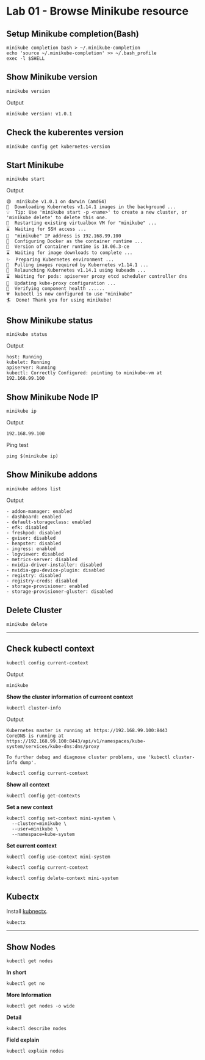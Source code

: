 # Lab 01 - Browse Minikube resource

## Setup Minikube completion(Bash)

```
minikube completion bash > ~/.minikube-completion
echo 'source ~/.minikube-completion' >> ~/.bash_profile
exec -l $SHELL
```

## Show Minikube version

```
minikube version
```

Output

```
minikube version: v1.0.1
```

## Check the kuberentes version

```
minikube config get kubernetes-version
```

## Start Minikube

```
minikube start
```

Output

```
😄  minikube v1.0.1 on darwin (amd64)
🤹  Downloading Kubernetes v1.14.1 images in the background ...
💡  Tip: Use 'minikube start -p <name>' to create a new cluster, or 'minikube delete' to delete this one.
🔄  Restarting existing virtualbox VM for "minikube" ...
⌛  Waiting for SSH access ...
📶  "minikube" IP address is 192.168.99.100
🐳  Configuring Docker as the container runtime ...
🐳  Version of container runtime is 18.06.3-ce
⌛  Waiting for image downloads to complete ...
✨  Preparing Kubernetes environment ...
🚜  Pulling images required by Kubernetes v1.14.1 ...
🔄  Relaunching Kubernetes v1.14.1 using kubeadm ...
⌛  Waiting for pods: apiserver proxy etcd scheduler controller dns
📯  Updating kube-proxy configuration ...
🤔  Verifying component health ......
💗  kubectl is now configured to use "minikube"
🏄  Done! Thank you for using minikube!
```

## Show Minikube status

```
minikube status
```

Output
```
host: Running
kubelet: Running
apiserver: Running
kubectl: Correctly Configured: pointing to minikube-vm at 192.168.99.100
```

## Show Minikube Node IP

```
minikube ip
```

Output

```
192.168.99.100
```

Ping test

```
ping $(minikube ip)
```

## Show Minikube addons

```
minikube addons list
```

Output

```
- addon-manager: enabled
- dashboard: enabled
- default-storageclass: enabled
- efk: disabled
- freshpod: disabled
- gvisor: disabled
- heapster: disabled
- ingress: enabled
- logviewer: disabled
- metrics-server: disabled
- nvidia-driver-installer: disabled
- nvidia-gpu-device-plugin: disabled
- registry: disabled
- registry-creds: disabled
- storage-provisioner: enabled
- storage-provisioner-gluster: disabled
```

## Delete Cluster

```
minikube delete
```

----

## Check kubectl context

```
kubectl config current-context
```

Output

```
minikube
```

__Show the cluster information of curreent context__

```
kubectl cluster-info
```

Output

```
Kubernetes master is running at https://192.168.99.100:8443
CoreDNS is running at https://192.168.99.100:8443/api/v1/namespaces/kube-system/services/kube-dns:dns/proxy

To further debug and diagnose cluster problems, use 'kubectl cluster-info dump'.
```

```
kubectl config current-context
```

__Show all context__

```
kubectl config get-contexts
```

__Set a new context__

```
kubectl config set-context mini-system \
  --cluster=minikube \
  --user=minikube \
  --namespace=kube-system
```

__Set current context__

```
kubectl config use-context mini-system
```

```
kubectl config current-context
```

```
kubectl config delete-context mini-system
```

## Kubectx

Install [kubnectx](https://github.com/ahmetb/kubectx).

```
kubectx
```

----

## Show Nodes

```
kubectl get nodes
```

__In short__

```
kubectl get no
```

__More Information__

```
kubectl get nodes -o wide
```

__Detail__

```
kubectl describe nodes
```

__Field explain__

```
kubectl explain nodes
```
